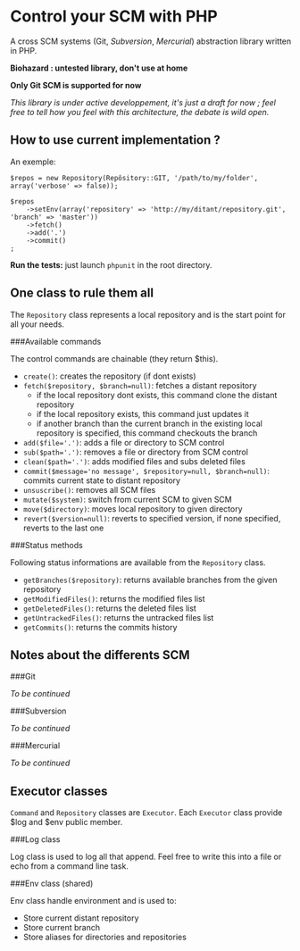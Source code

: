 Control your SCM with PHP
=========================

A cross SCM systems (Git, *Subversion*, *Mercurial*) abstraction library written in PHP.

**Biohazard : untested library, don't use at home**

**Only Git SCM is supported for now**

*This library is under active developpement, it's just a draft for now ;
feel free to tell how you feel with this architecture, the debate is wild open.*


How to use current implementation ?
-----------------------------------

An exemple:

    $repos = new Repository(Repôsitory::GIT, '/path/to/my/folder', array('verbose' => false));
    
    $repos
        ->setEnv(array('repository' => 'http://my/ditant/repository.git', 'branch' => 'master'))
        ->fetch()
        ->add('.')
        ->commit()
    ;
    
**Run the tests:** just launch `phpunit` in the root directory.
        
        
One class to rule them all
--------------------------

The `Repository` class represents a local repository and is the start point for all your needs.


###Available commands

The control commands are chainable (they return $this).

-  `create()`: creates the repository (if dont exists)
-  `fetch($repository, $branch=null)`: fetches a distant repository
    -  if the local repository dont exists, this command clone the distant repository
    -  if the local repository exists, this command just updates it
    -  if another branch than the current branch in the existing local repository is specified, this command checkouts the branch
-  `add($file='.')`: adds a file or directory to SCM control
-  `sub($path='.')`: removes a file or directory from SCM control
-  `clean($path='.')`: adds modified files and subs deleted files
-  `commit($message='no message', $repository=null, $branch=null)`: commits current state to distant repository
-  `unsuscribe()`: removes all SCM files
-  `mutate($system)`: switch from current SCM to given SCM
-  `move($directory)`: moves local repository to given directory
-  `revert($version=null)`: reverts to specified version, if none specified, reverts to the last one


###Status methods

Following status informations are available from the `Repository` class.

-  `getBranches($repository)`: returns available branches from the given repository
-  `getModifiedFiles()`: returns the modified files list
-  `getDeletedFiles()`: returns the deleted files list
-  `getUntrackedFiles()`: returns the untracked files list
-  `getCommits()`: returns the commits history


Notes about the differents SCM
------------------------------


###Git

*To be continued*


###Subversion

*To be continued*


###Mercurial

*To be continued*


Executor classes
----------------

`Command` and `Repository` classes are `Executor`. Each `Executor` class provide $log and $env public member.


###Log class

Log class is used to log all that append. Feel free to write this into a file or echo from a command line task.


###Env class (shared)

Env class handle environment and is used to:

-  Store current distant repository
-  Store current branch
-  Store aliases for directories and repositories
